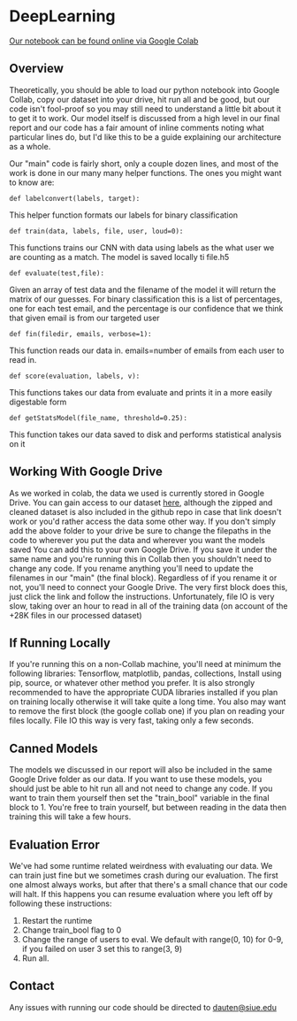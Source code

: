 # DeepLearning

[Our notebook can be found online via Google Colab](https://colab.research.google.com/drive/1u6GA0axP2lsY2ozk0VPUU-LCZrf2Aoxk)

## Overview
Theoretically, you should be able to load our python notebook into Google Collab, copy our dataset into your drive, hit run all and be good, but our code isn't fool-proof so you may still need to understand a little bit about it to get it to work.  Our model itself is discussed from a high level in our final report and our code has a fair amount of inline comments noting what particular lines do, but I'd like this to be a guide explaining our architecture as a whole.

Our "main" code is fairly short, only a couple dozen lines, and most of the work is done in our many many helper functions.  The ones you might want to know are:

```
def labelconvert(labels, target):
```
This helper function formats our labels for binary classification

```
def train(data, labels, file, user, loud=0):
```
This functions trains our CNN with data using labels as the what user we are counting as a match.  The model is saved locally ti file.h5

```
def evaluate(test,file):
```
Given an array of test data and the filename of the model it will return the matrix of our guesses.  For binary classification this is a list of percentages, one for each test email, and the percentage is our confidence that we think that given email is from our targeted user

```
def fin(filedir, emails, verbose=1):
```
This function reads our data in.   emails=number of emails from each user to read in.

```
def score(evaluation, labels, v):
```
This functions takes our data from evaluate and prints it in a more easily digestable form

```
def getStatsModel(file_name, threshold=0.25):
```
This function takes our data saved to disk and performs statistical analysis on it

## Working With Google Drive
As we worked in colab, the data we used is currently stored in Google Drive.  You can gain access to our dataset [here](https://drive.google.com/drive/folders/1AZryWUTrIoCvF-mwNqw0wUdrXisvtAEt?usp=sharing), although the zipped and cleaned dataset is also included in the github repo in case that link doesn't work or you'd rather access the data some other way.  If you don't simply add the above folder to your drive be sure to change the filepaths in the code to wherever you put the data and wherever you want the models saved
You can add this to your own Google Drive.  If you save it under the same name and you're running this in Collab then you shouldn't need to change any code.  If you rename anything you'll need to update the filenames in our "main" (the final block).  Regardless of if you rename it or not, you'll need to connect your Google Drive.  The very first block does this, just click the link and follow the instructions.  Unfortunately, file IO is very slow, taking over an hour to read in all of the training data (on account of the +28K files in our processed dataset)

## If Running Locally
If you're running this on a non-Collab machine, you'll need at minimum the following libraries:
Tensorflow, matplotlib, pandas, collections,  Install using pip, source, or whatever other method you prefer.  It is also strongly recommended to have the appropriate CUDA libraries installed if you plan on training locally otherwise it will take quite a long time.  You also may want to remove the first block (the google collab one) if you plan on reading your files locally.  File IO this way is very fast, taking only a few seconds.

## Canned Models
The models we discussed in our report will also be included in the same Google Drive folder as our data.  If you want to use these models, you should just be able to hit run all and not need to change any code.  If you want to train them yourself then set the "train_bool" variable in the final block to 1.  You're free to train yourself, but between reading in the data then training this will take a few hours.

## Evaluation Error
We've had some runtime related weirdness with evaluating our data.  We can train just fine but we sometimes crash during our evaluation.  The first one almost always works, but after that there's a small chance that our code will halt.  If this happens you can resume evaluation where you left off by following these instructions:
1. Restart the runtime
2. Change train_bool flag to 0
3. Change the range of users to eval.  We default with range(0, 10) for 0-9, if you failed on user 3 set this to range(3, 9)
4. Run all.

## Contact
Any issues with running our code should be directed to dauten@siue.edu

